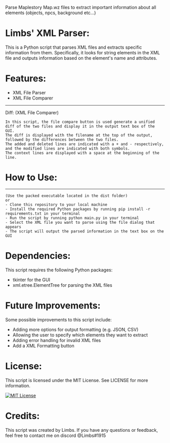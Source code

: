 Parse Maplestory Map.wz files to extract important information about all elements (objects, npcs, background etc...)

# Limbs' XML Parser:
This is a Python script that parses XML files and extracts specific information from them. Specifically, it looks for string elements in the XML file and outputs information based on the element's name and attributes.

# Features:
- XML File Parser
- XML File Comparer
---
Diff: (XML File Comparer)

    In this script, the file compare button is used generate a unified diff of the two files and display it in the output text box of the GUI. 
    The diff is displayed with the filename at the top of the output, followed by the differences between the two files. 
    The added and deleted lines are indicated with a + and - respectively, and the modified lines are indicated with both symbols. 
    The context lines are displayed with a space at the beginning of the line.

# How to Use:
---
    (Use the packed executable located in the dist folder)
    or
    - Clone this repository to your local machine
    - Install the required Python packages by running pip install -r requirements.txt in your terminal
    - Run the script by running python main.py in your terminal
    - Select the XML file you want to parse using the file dialog that appears
    - The script will output the parsed information in the text box on the GUI

# Dependencies:
This script requires the following Python packages:

- tkinter for the GUI
- xml.etree.ElementTree for parsing the XML files

# Future Improvements:
Some possible improvements to this script include:

- Adding more options for output formatting (e.g. JSON, CSV)
- Allowing the user to specify which elements they want to extract
- Adding error handling for invalid XML files
- Add a XML Formatting button
# License:
This script is licensed under the MIT License. See LICENSE for more information.

[![MIT License](https://img.shields.io/badge/License-MIT-green.svg)](https://choosealicense.com/licenses/mit/)

# Credits:
This script was created by Limbs. If you have any questions or feedback, feel free to contact me on discord @Limbs#1915


